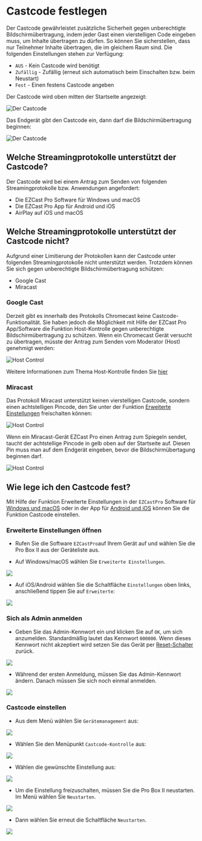 # Castcode festlegen

Der Castcode gewährleistet zusätzliche Sicherheit gegen unberechtigte Bildschirmübertragung, indem jeder Gast einen vierstelligen Code eingeben muss, um Inhalte übertragen zu dürfen. So können Sie sicherstellen, dass nur Teilnehmer Inhalte übertragen, die im gleichem Raum sind. Die folgenden Einstellungen stehen zur Verfügung:

* `AUS` - Kein Castcode wird benötigt
* `Zufällig` - Zufällig (erneut sich automatisch beim Einschalten bzw. beim Neustart)
* `Fest` - Einen festens Castcode angeben

Der Castcode wird oben mitten der Startseite angezeigt:

![Der Castcode](/assets/img/B10_Castcode.png)

Das Endgerät gibt den Castcode ein, dann darf die Bildschirmübertragung beginnen:

![Der Castcode](/assets/img/Enddevice_MiracastPin.png)

## Welche Streamingprotokolle unterstützt der Castcode?

Der Castcode wird bei einem Antrag zum Senden von folgenden Streamingprotokolle bzw. Anwendungen angefordert:

* Die EZCast Pro Software für Windows und macOS
* Die EZCast Pro App für Android und iOS
* AirPlay auf iOS und macOS

## Welche Streamingprotokolle unterstützt der Castcode nicht?

Aufgrund einer Limitierung der Protokollen kann der Castcode unter folgenden Streamingprotokolle nicht unterstützt werden. Trotzdem können Sie sich gegen unberechtigte Bildschirmübertragung schützen:

* Google Cast
* Miracast

### Google Cast

Derzeit gibt es innerhalb des Protokolls Chromecast keine Castcode-Funktionalität. Sie haben jedoch die Möglichkeit mit Hilfe der EZCast Pro App/Software die Funktion Host-Kontrolle gegen unberechtigte Bildschirmübertragung zu schützen. Wenn ein Chromecast Gerät versucht zu übertragen, müsste der Antrag zum Senden vom Moderator (Host) genehmigt werden:

![Host Control](/assets/img/AppHostKontrolle.png)

Weitere Informationen zum Thema Host-Kontrolle finden Sie [hier](ezcastproapp.md#host-kontrolle)

### Miracast

Das Protokoll Miracast unterstützt keinen vierstelligen Castcode, sondern einen achtstelligen Pincode, den Sie unter der Funktion [Erweiterte Einstellungen](adv.settings.md#Miracast) freischalten können:

![Host Control](/assets/img/Miracast.png)

Wenn ein Miracast-Gerät EZCast Pro einen Antrag zum Spiegeln sendet, taucht der achtstellige Pincode in gelb oben auf der Startseite auf. Diesen Pin muss man auf dem Endgerät eingeben, bevor die Bildschirmübertagung beginnen darf.

![Host Control](/assets/img/ProIIDongle_MiracastPin.png)

## Wie lege ich den Castcode fest?

Mit Hilfe der Funktion Erweiterte Einstellungen in der `EZCastPro` Software für [Windows und macOS](quickstart.md#InstallSoftware) oder in der App für [Android und iOS](quickstart.md#InstallApp) können Sie die Funktion Castcode einstellen.

### Erweiterte Einstellungen öffnen

* Rufen Sie die Software `EZCastPro`auf Ihrem Gerät auf und wählen Sie die Pro Box II aus der Geräteliste aus.

* Auf Windows/macOS wählen Sie `Erweiterte Einstellungen`.

![](/assets/img/Win-App-Advanced-Settings.png)

* Auf iOS/Android wählen Sie die Schaltfläche `Einstellungen` oben links, anschließend tippen Sie auf `Erweiterte`:

![](/assets/img/iOS_adv-settings.png)

### Sich als Admin anmelden

* Geben Sie das Admin-Kennwort ein und klicken Sie auf `OK`, um sich anzumelden. Standardmäßig lautet das Kennwort `000000`. Wenn dieses Kennwort nicht akzeptiert wird setzen Sie das Gerät per [Reset-Schalter](reset.md#hardreset) zurück.

![](/assets/img/EZCastII_Login.png)

* Während der ersten Anmeldung, müssen Sie das Admin-Kennwort ändern. Danach müssen Sie sich noch einmal anmelden.

![](/assets/img/new_password.png)

### Castcode einstellen

* Aus dem Menü wählen Sie `Gerätemanagement` aus:

![](/assets/img/ezcastpro.II.select.devicemanagement.png)

* Wählen Sie den Menüpunkt `Castcode-Kontrolle` aus:

![](/assets/img/ezcastpro.II.devicemanagement.castcode.png)

* Wählen die gewünschte Einstellung aus:

![](/assets/img/ezcastpro.II.select.castcode.png)

* Um die Einstellung freizuschalten, müssen Sie die Pro Box II neustarten. Im Menü wählen Sie `Neustarten`.

![](/assets/img/prostickII_menu.neustart.png)

* Dann wählen Sie erneut die Schaltfläche `Neustarten`.

![](/assets/img/restart.jpg)

